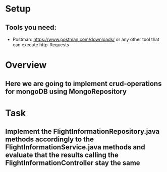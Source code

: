 # Setup

## Tools you need:
- Postman: https://www.postman.com/downloads/ or any other tool that can execute http-Requests

# Overview
## Here we are going to implement crud-operations for mongoDB using MongoRepository

# Task
## Implement the FlightInformationRepository.java methods accordingly to the FlightInformationService.java methods and evaluate that the results calling the FlightInformationController stay the same
